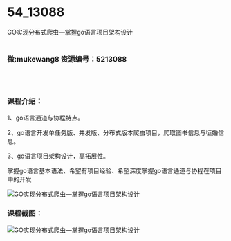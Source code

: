 # 54_13088
GO实现分布式爬虫—掌握go语言项目架构设计
<br/></br>
<h3>微:mukewang8 资源编号：5213088</h3>
<br/></br>
<h3>课程介绍：</h3>
<p>1、go语言通道与协程特点。</p>
<p>2、go语言开发单任务版、并发版、分布式版本爬虫项目，爬取图书信息与征婚信息。</p>
<p>3、go语言项目架构设计，高拓展性。</p>
<p>掌握go语言基本语法、希望有项目经验、希望深度掌握go语言通道与协程在项目中的开发</p>
<p><img src="https://www.ko996.com/wp-content/uploads/img/2020/05/2-84-300x191.png" alt="GO实现分布式爬虫—掌握go语言项目架构设计"></p>
<div class="info-desc">
<h3>课程截图：</h3>
<p><img src="https://www.ko996.com/wp-content/uploads/img/2020/05/1-91.png" alt="GO实现分布式爬虫—掌握go语言项目架构设计"></p>


			
</div>
